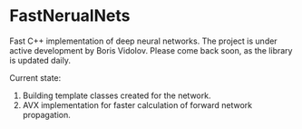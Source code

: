 FastNerualNets
==============

Fast C++ implementation of deep neural networks. The project is under active development by Boris Vidolov. Please come back soon, as the library is updated daily.

Current state:
1. Building template classes created for the network.
2. AVX implementation for faster calculation of forward network propagation.

